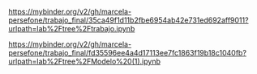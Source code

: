 https://mybinder.org/v2/gh/marcela-persefone/trabajo_final/35ca49f1d11b2fbe6954ab42e731ed692aff9011?urlpath=lab%2Ftree%2Ftrabajo.ipynb

https://mybinder.org/v2/gh/marcela-persefone/trabajo_final/fd35596ee4a4d17113ee7fc1863f19b18c1040fb?urlpath=lab%2Ftree%2FModelo%20(1).ipynb


